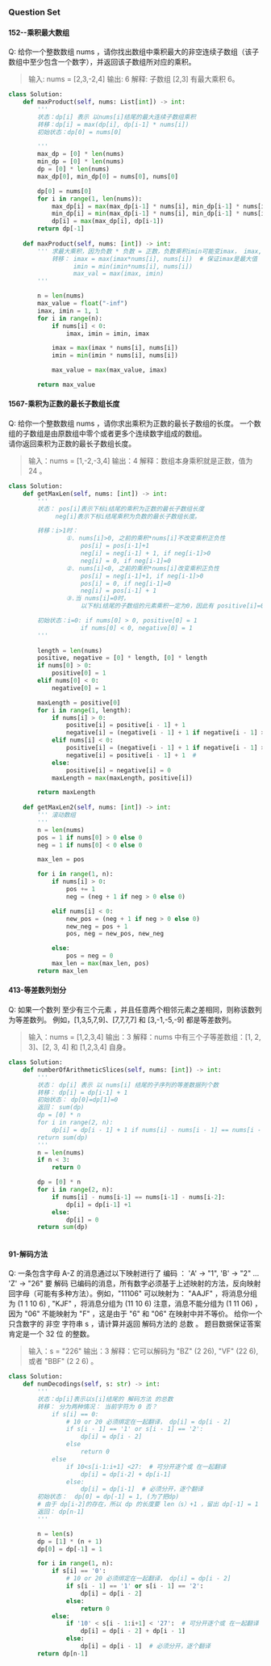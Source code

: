 ### Question Set

#### 152--乘积最大数组
Q: 给你一个整数数组 nums ，请你找出数组中乘积最大的非空连续子数组（该子数组中至少包含一个数字），并返回该子数组所对应的乘积。 

> 输入: nums = [2,3,-2,4]
> 输出: 6
> 解释: 子数组 [2,3] 有最大乘积 6。

```python
class Solution:
    def maxProduct(self, nums: List[int]) -> int:
        ''' 
        状态：dp[i] 表示 以nums[i]结尾的最大连续子数组乘积
        转移：dp[i] = max(dp[i], dp[i-1] * nums[i])
        初始状态：dp[0] = nums[0]

        '''
        max_dp = [0] * len(nums)
        min_dp = [0] * len(nums)
        dp = [0] * len(nums)
        max_dp[0], min_dp[0] = nums[0], nums[0]

        dp[0] = nums[0]
        for i in range(1, len(nums)):
            max_dp[i] = max(max_dp[i-1] * nums[i], min_dp[i-1] * nums[i], nums[i])
            min_dp[i] = min(max_dp[i-1] * nums[i], min_dp[i-1] * nums[i], nums[i])
            dp[i] = max(max_dp[i], dp[i-1])
        return dp[-1]
    
    def maxProduct(self, nums: [int]) -> int:
        ''' 求最大乘积，因为负数 * 负数 = 正数，负数乘积imin可能变imax， imax, imin
            转移： imax = max(imax*nums[i], nums[i])  # 保证imax是最大值
                  imin = min(imin*nums[i], nums[i])
                  max_val = max(imax, imin)
        '''

        n = len(nums)
        max_value = float("-inf")
        imax, imin = 1, 1
        for i in range(n):
            if nums[i] < 0:
                imax, imin = imin, imax

            imax = max(imax * nums[i], nums[i])
            imin = min(imin * nums[i], nums[i])

            max_value = max(max_value, imax)

        return max_value  

```


#### 1567-乘积为正数的最长子数组长度

Q: 给你一个整数数组 nums ，请你求出乘积为正数的最长子数组的长度。 一个数组的子数组是由原数组中零个或者更多个连续数字组成的数组。  
    请你返回乘积为正数的最长子数组长度。 

> 输入：nums = [1,-2,-3,4]
> 输出：4
> 解释：数组本身乘积就是正数，值为 24 。

```python
class Solution:
    def getMaxLen(self, nums: [int]) -> int:
        '''
        状态： pos[i]表示下标i结尾的乘积为正数的最长子数组长度
             neg[i]表示下标i结尾乘积为负数的最长子数组长度。

        转移：i>1时：
                ①. nums[i]>0, 之前的乘积*nums[i]不改变乘积正负性
                    pos[i] = pos[i-1]+1
                    neg[i] = neg[i-1] + 1, if neg[i-1]>0
                    neg[i] = 0, if neg[i-1]=0
                ②. nums[i]<0, 之前的乘积*nums[i]改变乘积正负性
                    pos[i] = neg[i-1]+1, if neg[i-1]>0
                    pos[i] = 0, if neg[i-1]=0
                    neg[i] = pos[i-1] + 1
                ③.当 nums[i]=0时，
                    以下标i结尾的子数组的元素乘积一定为0，因此有 positive[i]=0, negative[i]=0。

        初始状态：i=0: if nums[0] > 0, positive[0] = 1
                    if nums[0] < 0, negative[0] = 1
        '''
    
        length = len(nums)
        positive, negative = [0] * length, [0] * length
        if nums[0] > 0:
            positive[0] = 1
        elif nums[0] < 0:
            negative[0] = 1

        maxLength = positive[0]
        for i in range(1, length):
            if nums[i] > 0:
                positive[i] = positive[i - 1] + 1
                negative[i] = (negative[i - 1] + 1 if negative[i - 1] > 0 else 0)
            elif nums[i] < 0:
                positive[i] = (negative[i - 1] + 1 if negative[i - 1] > 0 else 0)
                negative[i] = positive[i - 1] + 1  # 
            else:
                positive[i] = negative[i] = 0
            maxLength = max(maxLength, positive[i])

        return maxLength
    
    def getMaxLen2(self, nums: [int]) -> int:
        ''' 滚动数组
        '''
        n = len(nums)
        pos = 1 if nums[0] > 0 else 0
        neg = 1 if nums[0] < 0 else 0

        max_len = pos

        for i in range(1, n):
            if nums[i] > 0:
                pos += 1
                neg = (neg + 1 if neg > 0 else 0)

            elif nums[i] < 0:
                new_pos = (neg + 1 if neg > 0 else 0)
                new_neg = pos + 1
                pos, neg = new_pos, new_neg

            else:
                pos = neg = 0
            max_len = max(max_len, pos)
        return max_len
```





#### 413-等差数列划分
Q: 如果一个数列 至少有三个元素 ，并且任意两个相邻元素之差相同，则称该数列为等差数列。 
    例如，[1,3,5,7,9]、[7,7,7,7] 和 [3,-1,-5,-9] 都是等差数列。 

> 输入：nums = [1,2,3,4]
> 输出：3
> 解释：nums 中有三个子等差数组：[1, 2, 3]、[2, 3, 4] 和 [1,2,3,4] 自身。

```python
class Solution:
    def numberOfArithmeticSlices(self, nums: [int]) -> int:
        '''
        状态： dp[i] 表示 以 nums[i] 结尾的子序列的等差数据列个数
        转移： dp[i] = dp[i-1] + 1
        初始状态： dp[0]=dp[1]=0
        返回： sum(dp)
        dp = [0] * n
        for i in range(2, n):
            dp[i] = dp[i - 1] + 1 if nums[i] - nums[i - 1] == nums[i - 1] - nums[i - 2] else 0
        return sum(dp)
        '''
        n = len(nums)
        if n < 3:
            return 0

        dp = [0] * n
        for i in range(2, n):
            if nums[i] - nums[i-1] == nums[i-1] - nums[i-2]:
                dp[i] = dp[i-1] +1
            else:
                dp[i] = 0
        return sum(dp)
        
```



#### 91-解码方法

Q: 一条包含字母 A-Z 的消息通过以下映射进行了 编码 ：  'A' -> "1", 'B' -> "2" ... 'Z' -> "26" 
    要 解码 已编码的消息，所有数字必须基于上述映射的方法，反向映射回字母（可能有多种方法）。例如，"11106" 可以映射为： 
      "AAJF" ，将消息分组为 (1 1 10 6) , "KJF" ，将消息分组为 (11 10 6) 
    注意，消息不能分组为 (1 11 06) ，因为 "06" 不能映射为 "F" ，这是由于 "6" 和 "06" 在映射中并不等价。 
    给你一个只含数字的 非空 字符串 s ，请计算并返回 解码方法的 总数 。 题目数据保证答案肯定是一个 32 位 的整数。 


> 输入：s = "226"
> 输出：3
> 解释：它可以解码为 "BZ" (2 26), "VF" (22 6), 或者 "BBF" (2 2 6) 。


```python
class Solution:
    def numDecodings(self, s: str) -> int:
        '''
        状态：dp[i]表示以s[i]结尾的 解码方法 的总数
        转移： 分为两种情况： 当前字符为 0 否？
            if s[i] == 0:
                # 10 or 20 必须绑定在一起翻译， dp[i] = dp[i - 2]
                if s[i - 1] == '1' or s[i - 1] == '2':
                    dp[i] = dp[i - 2]
                else
                    return 0
            else
                if 10<s[i-1:i+1] <27:  # 可分开逐个或 在一起翻译
                    dp[i] = dp[i-2] + dp[i-1]
                else:
                    dp[i] = dp[i-1]  # 必须分开，逐个翻译
        初始状态：  dp[0] = dp[-1] = 1, (为了把dp)
        # 由于 dp[i-2]的存在，所以 dp 的长度要 len（s）+1 ，留出 dp[-1] = 1
        返回： dp[n-1]
        '''

        n = len(s)
        dp = [1] * (n + 1)
        dp[0] = dp[-1] = 1

        for i in range(1, n):
            if s[i] == '0':
                # 10 or 20 必须绑定在一起翻译， dp[i] = dp[i - 2]
                if s[i - 1] == '1' or s[i - 1] == '2':
                    dp[i] = dp[i - 2]
                else:
                    return 0
            else:
                if '10' < s[i - 1:i+1] < '27':  # 可分开逐个或 在一起翻译
                    dp[i] = dp[i - 2] + dp[i - 1]
                else:
                    dp[i] = dp[i - 1]  # 必须分开，逐个翻译
        return dp[n-1]
```

